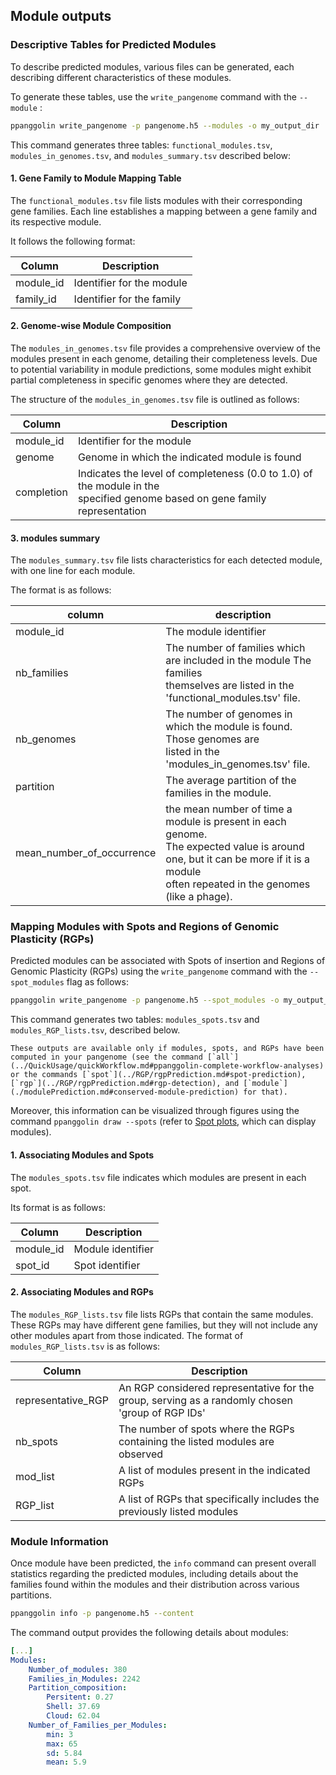 ## Module outputs


### Descriptive Tables for Predicted Modules

To describe predicted modules, various files can be generated, each describing different characteristics of these modules.

To generate these tables, use the `write_pangenome` command with the `--module` :

```bash
ppanggolin write_pangenome -p pangenome.h5 --modules -o my_output_dir
```

This command generates three tables: `functional_modules.tsv`, `modules_in_genomes.tsv`, and `modules_summary.tsv` described below:


#### 1. Gene Family to Module Mapping Table

The `functional_modules.tsv` file lists modules with their corresponding gene families. Each line establishes a mapping between a gene family and its respective module. 

It follows the following format:

|Column|Description|
|------|------------|
|module_id| Identifier for the module|
|family_id| Identifier for the family|


#### 2. Genome-wise Module Composition

The `modules_in_genomes.tsv` file provides a comprehensive overview of the modules present in each genome, detailing their completeness levels. Due to potential variability in module predictions, some modules might exhibit partial completeness in specific genomes where they are detected.

The structure of the `modules_in_genomes.tsv` file is outlined as follows:

| Column       | Description                                   |
|--------------|-----------------------------------------------|
| module_id    | Identifier for the module                      |
| genome       | Genome in which the indicated module is found  |
| completion   | Indicates the level of completeness (0.0 to 1.0) of the module in the <br> specified genome based on gene family representation |


#### 3. modules summary

The `modules_summary.tsv` file lists  characteristics for each detected module, with one line for each module.

The format is as follows:

|column|description|
|------|------------|
|module_id| The module identifier|
|nb_families| The number of families which are included in the module The families <br> themselves are listed in the 'functional_modules.tsv' file.|
|nb_genomes|The number of genomes in which the module is found. Those genomes are <br> listed in the 'modules_in_genomes.tsv' file.|
|partition| The average partition of the families in the module.|
|mean_number_of_occurrence| the mean number of time a module is present in each genome. <br> The expected value is around one, but it can be more if it is a module <br> often repeated in the genomes (like a phage).|


### Mapping Modules with Spots and Regions of Genomic Plasticity (RGPs)

Predicted modules can be associated with Spots of insertion and Regions of Genomic Plasticity (RGPs) using the `write_pangenome` command with the `--spot_modules` flag as follows:

```bash
ppanggolin write_pangenome -p pangenome.h5 --spot_modules -o my_output_dir
```

This command generates two tables: `modules_spots.tsv` and `modules_RGP_lists.tsv`, described below.

```{note}
These outputs are available only if modules, spots, and RGPs have been computed in your pangenome (see the command [`all`](../QuickUsage/quickWorkflow.md#ppanggolin-complete-workflow-analyses) or the commands [`spot`](../RGP/rgpPrediction.md#spot-prediction), [`rgp`](../RGP/rgpPrediction.md#rgp-detection), and [`module`](./modulePrediction.md#conserved-module-prediction) for that).
```

Moreover, this information can be visualized through figures using the command `ppanggolin draw --spots` (refer to [Spot plots](../RGP/rgpOutputs.md#draw-spots), which can display modules).

#### 1. Associating Modules and Spots

The `modules_spots.tsv` file indicates which modules are present in each spot.

Its format is as follows:

| Column     | Description        |
|------------|--------------------|
| module_id  | Module identifier  |
| spot_id    | Spot identifier    |

#### 2. Associating Modules and RGPs

The `modules_RGP_lists.tsv` file lists RGPs that contain the same modules. These RGPs may have different gene families, but they will not include any other modules apart from those indicated. The format of `modules_RGP_lists.tsv` is as follows:

| Column             | Description                                                                                       |
|--------------------|---------------------------------------------------------------------------------------------------|
| representative_RGP | An RGP considered representative for the group, serving as a randomly chosen <br> 'group of RGP IDs'   |
| nb_spots           | The number of spots where the RGPs containing the listed modules are observed                     |
| mod_list           | A list of modules present in the indicated RGPs                                                 |
| RGP_list           | A list of RGPs that specifically includes the previously listed modules                             |



### Module Information


Once module have been predicted, the `info` command can present overall statistics regarding the predicted modules, including details about the families found within the modules and their distribution across various partitions.


```bash
ppanggolin info -p pangenome.h5 --content
```

The command output provides the following details about modules:

```yaml
[...]
Modules:
	Number_of_modules: 380
	Families_in_Modules: 2242
	Partition_composition:
		Persitent: 0.27
		Shell: 37.69
		Cloud: 62.04
	Number_of_Families_per_Modules:
		min: 3
		max: 65
		sd: 5.84
		mean: 5.9

```

